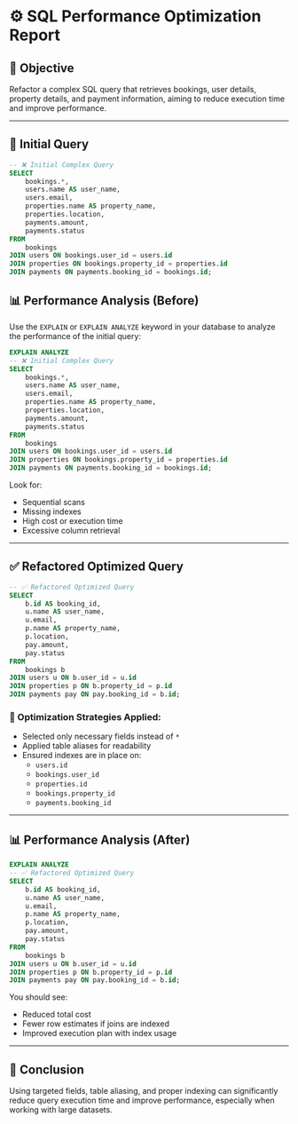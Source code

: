 # ⚙️ SQL Performance Optimization Report

## 🎯 Objective

Refactor a complex SQL query that retrieves bookings, user details, property details, and payment information, aiming to reduce execution time and improve performance.

---

## 📝 Initial Query

```sql
-- ❌ Initial Complex Query
SELECT
    bookings.*,
    users.name AS user_name,
    users.email,
    properties.name AS property_name,
    properties.location,
    payments.amount,
    payments.status
FROM
    bookings
JOIN users ON bookings.user_id = users.id
JOIN properties ON bookings.property_id = properties.id
JOIN payments ON payments.booking_id = bookings.id;
```

## 📊 Performance Analysis (Before)

Use the `EXPLAIN` or `EXPLAIN ANALYZE` keyword in your database to analyze the performance of the initial query:

```sql
EXPLAIN ANALYZE
-- ❌ Initial Complex Query
SELECT
    bookings.*,
    users.name AS user_name,
    users.email,
    properties.name AS property_name,
    properties.location,
    payments.amount,
    payments.status
FROM
    bookings
JOIN users ON bookings.user_id = users.id
JOIN properties ON bookings.property_id = properties.id
JOIN payments ON payments.booking_id = bookings.id;
```

Look for:

- Sequential scans
- Missing indexes
- High cost or execution time
- Excessive column retrieval

---

## ✅ Refactored Optimized Query

```sql
-- ✅ Refactored Optimized Query
SELECT
    b.id AS booking_id,
    u.name AS user_name,
    u.email,
    p.name AS property_name,
    p.location,
    pay.amount,
    pay.status
FROM
    bookings b
JOIN users u ON b.user_id = u.id
JOIN properties p ON b.property_id = p.id
JOIN payments pay ON pay.booking_id = b.id;
```

### 🔧 Optimization Strategies Applied:

- Selected only necessary fields instead of `*`
- Applied table aliases for readability
- Ensured indexes are in place on:
  - `users.id`
  - `bookings.user_id`
  - `properties.id`
  - `bookings.property_id`
  - `payments.booking_id`

---

## 📊 Performance Analysis (After)

```sql
EXPLAIN ANALYZE
-- ✅ Refactored Optimized Query
SELECT
    b.id AS booking_id,
    u.name AS user_name,
    u.email,
    p.name AS property_name,
    p.location,
    pay.amount,
    pay.status
FROM
    bookings b
JOIN users u ON b.user_id = u.id
JOIN properties p ON b.property_id = p.id
JOIN payments pay ON pay.booking_id = b.id;
```

You should see:

- Reduced total cost
- Fewer row estimates if joins are indexed
- Improved execution plan with index usage

---

## 📌 Conclusion

Using targeted fields, table aliasing, and proper indexing can significantly reduce query execution time and improve performance, especially when working with large datasets.
